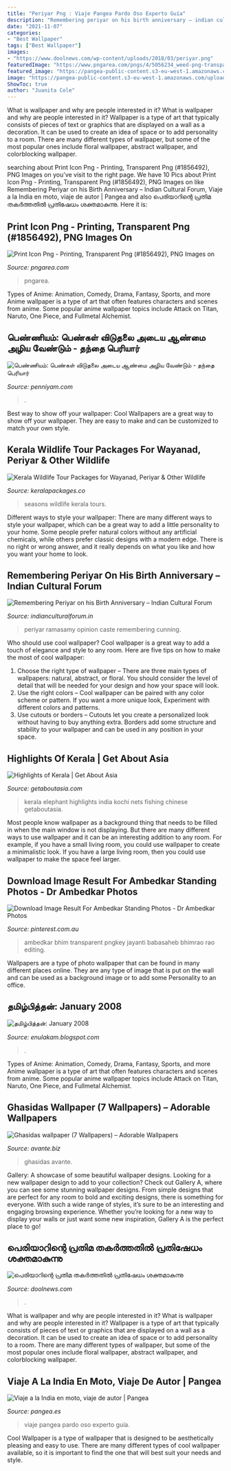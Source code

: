```yaml
---
title: "Periyar Png : Viaje Pangea Pardo Oso Experto Guía"
description: "Remembering periyar on his birth anniversary – indian cultural forum"
date: "2021-11-07"
categories:
- "Best Wallpaper"
tags: ["Best Wallpaper"]
images:
- "https://www.doolnews.com/wp-content/uploads/2018/03/periyar.png"
featuredImage: "https://www.pngarea.com/pngs/4/5056234_weed-png-transparent-background-cannabis-leaf-clip-art.png"
featured_image: "https://pangea-public-content.s3-eu-west-1.amazonaws.com/uploads/Product/1812/viajes-de-autor-sello-blanco.png59255cc35b402.png"
image: "https://pangea-public-content.s3-eu-west-1.amazonaws.com/uploads/Product/1812/viajes-de-autor-sello-blanco.png59255cc35b402.png"
ShowToc: true
author: "Juanita Cole"
---
```



What is wallpaper and why are people interested in it?
What is wallpaper and why are people interested in it?
Wallpaper is a type of art that typically consists of pieces of text or graphics that are displayed on a wall as a decoration. It can be used to create an idea of space or to add personality to a room. There are many different types of wallpaper, but some of the most popular ones include floral wallpaper, abstract wallpaper, and colorblocking wallpaper.

	

		
searching about Print Icon Png - Printing, Transparent Png (#1856492), PNG Images on you've visit to the right page. We have 10 Pics about Print Icon Png - Printing, Transparent Png (#1856492), PNG Images on like Remembering Periyar on his Birth Anniversary – Indian Cultural Forum, Viaje a la India en moto, viaje de autor | Pangea and also പെരിയാറിന്റെ പ്രതിമ തകര്‍ത്തതില്‍ പ്രതിഷേധം ശക്തമാകുന്നു. Here it is:
		
    
## Print Icon Png - Printing, Transparent Png (#1856492), PNG Images On

<img loading=lazy src="https://www.pngarea.com/pngs/4/5056234_weed-png-transparent-background-cannabis-leaf-clip-art.png" onerror="this.onerror=null;this.src='https://tse1.mm.bing.net/th?id=OIP.FycyjwiRhTr6rblxXX5-DwAAAA&amp;pid=15.1';" alt="Print Icon Png - Printing, Transparent Png (#1856492), PNG Images on">

_Source: pngarea.com_

>pngarea. 

	

Types of Anime: Animation, Comedy, Drama, Fantasy, Sports, and more
Anime wallpaper is a type of art that often features characters and scenes from anime. Some popular anime wallpaper topics include Attack on Titan, Naruto, One Piece, and Fullmetal Alchemist.

    
## பெண்ணியம்: பெண்கள் விடுதலை அடைய ஆண்மை அழிய வேண்டும் - தந்தை பெரியார்

<img loading=lazy src="http://4.bp.blogspot.com/_JgUEIpjyu4c/SwaJvOHN-2I/AAAAAAAAET0/gWyMtjY8Thg/s1600/periyar.png" onerror="this.onerror=null;this.src='https://tse1.mm.bing.net/th?id=OIP.w8eh5gDgXUilJs-hp4rwMQHaIT&amp;pid=15.1';" alt="பெண்ணியம்: பெண்கள் விடுதலை அடைய ஆண்மை அழிய வேண்டும் - தந்தை பெரியார்">

_Source: penniyam.com_

>. 

	

Best way to show off your wallpaper:
Cool Wallpapers are a great way to show off your wallpaper. They are easy to make and can be customized to match your own style.

    
## Kerala Wildlife Tour Packages For Wayanad, Periyar &amp; Other Wildlife

<img loading=lazy src="http://www.keralapackages.co/wp-content/uploads/2016/12/elephant.png" onerror="this.onerror=null;this.src='https://tse4.mm.bing.net/th?id=OIP.45Tao-96wb5s6R3bwrjoPQAAAA&amp;pid=15.1';" alt="Kerala Wildlife Tour Packages for Wayanad, Periyar &amp; Other Wildlife">

_Source: keralapackages.co_

>seasons wildlife kerala tours. 

	

Different ways to style your wallpaper:
There are many different ways to style your wallpaper, which can be a great way to add a little personality to your home. Some people prefer natural colors without any artificial chemicals, while others prefer classic designs with a modern edge. There is no right or wrong answer, and it really depends on what you like and how you want your home to look.

    
## Remembering Periyar On His Birth Anniversary – Indian Cultural Forum

<img loading=lazy src="https://indianculturalforum.in/wp-content/uploads/2020/09/Periyar_1200.jpg" onerror="this.onerror=null;this.src='https://tse4.mm.bing.net/th?id=OIP.2lgaWR7YP--kQIXNLRIA6wHaE8&amp;pid=15.1';" alt="Remembering Periyar on his Birth Anniversary – Indian Cultural Forum">

_Source: indianculturalforum.in_

>periyar ramasamy opinion caste remembering cunning. 

	

Who should use cool wallpaper?
Cool wallpaper is a great way to add a touch of elegance and style to any room. Here are five tips on how to make the most of cool wallpaper: 
1) Choose the right type of wallpaper – There are three main types of wallpapers: natural, abstract, or floral. You should consider the level of detail that will be needed for your design and how your space will look. 
2) Use the right colors – Cool wallpaper can be paired with any color scheme or pattern. If you want a more unique look, Experiment with different colors and patterns. 
3) Use cutouts or borders – Cutouts let you create a personalized look without having to buy anything extra. Borders add some structure and stability to your wallpaper and can be used in any position in your space.

    
## Highlights Of Kerala | Get About Asia

<img loading=lazy src="http://www.getaboutasia.com/sites/default/files/India-Classic-Kerala-Elephant.png" onerror="this.onerror=null;this.src='https://tse2.mm.bing.net/th?id=OIP.KH2jMctDW-JsA99WSWDI9wHaEK&amp;pid=15.1';" alt="Highlights of Kerala | Get About Asia">

_Source: getaboutasia.com_

>kerala elephant highlights india kochi nets fishing chinese getaboutasia. 

	

Most people know wallpaper as a background thing that needs to be filled in when the main window is not displaying. But there are many different ways to use wallpaper and it can be an interesting addition to any room. For example, if you have a small living room, you could use wallpaper to create a minimalistic look. If you have a large living room, then you could use wallpaper to make the space feel larger.

    
## Download Image Result For Ambedkar Standing Photos - Dr Ambedkar Photos

<img loading=lazy src="https://i.pinimg.com/736x/f8/b0/fb/f8b0fbf30dc0f41fb6855f9874327e23.jpg" onerror="this.onerror=null;this.src='https://tse3.mm.bing.net/th?id=OIP.xmuVcPRuD82WC-L-GjFl2gHaMz&amp;pid=15.1';" alt="Download Image Result For Ambedkar Standing Photos - Dr Ambedkar Photos">

_Source: pinterest.com.au_

>ambedkar bhim transparent pngkey jayanti babasaheb bhimrao rao editing. 

	



Wallpapers are a type of photo wallpaper that can be found in many different places online. They are any type of image that is put on the wall and can be used as a background image or to add some Personality to an office.

    
## தமிழ்பித்தன்: January 2008

<img loading=lazy src="http://i159.photobucket.com/albums/t136/tbiththan/periyar.png" onerror="this.onerror=null;this.src='https://tse2.mm.bing.net/th?id=OIP.mYNmW8WMYHL6uFTFV1-6oQHaE8&amp;pid=15.1';" alt="தமிழ்பித்தன்: January 2008">

_Source: enulakam.blogspot.com_

>. 

	

Types of Anime: Animation, Comedy, Drama, Fantasy, Sports, and more
Anime wallpaper is a type of art that often features characters and scenes from anime. Some popular anime wallpaper topics include Attack on Titan, Naruto, One Piece, and Fullmetal Alchemist.

    
## Ghasidas Wallpaper (7 Wallpapers) – Adorable Wallpapers

<img loading=lazy src="https://avante.biz/wp-content/uploads/Ghasidas-wallpaper/Ghasidas-wallpaper16.jpg" onerror="this.onerror=null;this.src='https://tse2.mm.bing.net/th?id=OIP.T7z7Ea7pnHUZGGOuW2uVKgHaHO&amp;pid=15.1';" alt="Ghasidas wallpaper (7 Wallpapers) – Adorable Wallpapers">

_Source: avante.biz_

>ghasidas avante. 

	

Gallery: A showcase of some beautiful wallpaper designs.
Looking for a new wallpaper design to add to your collection? Check out Gallery A, where you can see some stunning wallpaper designs. From simple designs that are perfect for any room to bold and exciting designs, there is something for everyone. With such a wide range of styles, it’s sure to be an interesting and engaging browsing experience. Whether you’re looking for a new way to display your walls or just want some new inspiration, Gallery A is the perfect place to go!





	
	
    
## പെരിയാറിന്റെ പ്രതിമ തകര്‍ത്തതില്‍ പ്രതിഷേധം ശക്തമാകുന്നു

<img loading=lazy src="https://www.doolnews.com/wp-content/uploads/2018/03/periyar.png" onerror="this.onerror=null;this.src='https://tse1.mm.bing.net/th?id=OIP.6K16U3WoD_448QwmZ5V14wHaEN&amp;pid=15.1';" alt="പെരിയാറിന്റെ പ്രതിമ തകര്‍ത്തതില്‍ പ്രതിഷേധം ശക്തമാകുന്നു">

_Source: doolnews.com_

>. 

	

What is wallpaper and why are people interested in it?
What is wallpaper and why are people interested in it?
Wallpaper is a type of art that typically consists of pieces of text or graphics that are displayed on a wall as a decoration. It can be used to create an idea of space or to add personality to a room. There are many different types of wallpaper, but some of the most popular ones include floral wallpaper, abstract wallpaper, and colorblocking wallpaper.

    
## Viaje A La India En Moto, Viaje De Autor | Pangea

<img loading=lazy src="https://pangea-public-content.s3-eu-west-1.amazonaws.com/uploads/Product/1812/viajes-de-autor-sello-blanco.png59255cc35b402.png" onerror="this.onerror=null;this.src='https://tse4.mm.bing.net/th?id=OIP.j4k1q1JPDQyB1wAHMl3p5gHaHN&amp;pid=15.1';" alt="Viaje a la India en moto, viaje de autor | Pangea">

_Source: pangea.es_

>viaje pangea pardo oso experto guía. 

	

Cool Wallpaper is a type of wallpaper that is designed to be aesthetically pleasing and easy to use. There are many different types of cool wallpaper available, so it is important to find the one that will best suit your needs and style.


